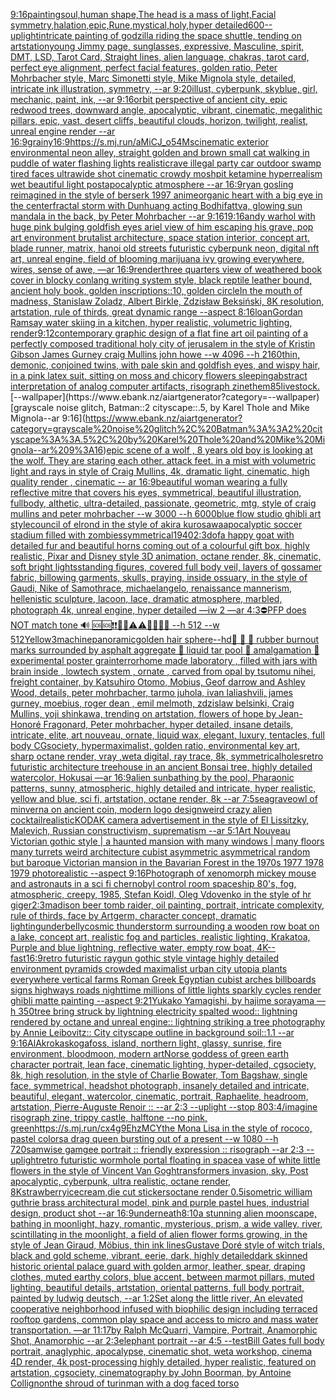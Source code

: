 [9:16](https://www.ebank.nz/aiartgenerator?category=9%3A16)[painting](https://www.ebank.nz/aiartgenerator?category=painting)[soul,human shape,The head is a mass of light,Facial symmetry,halation,epic,Rune,mystical,holy,hyper detailed](https://www.ebank.nz/aiartgenerator?category=soul%2Chuman%20shape%2CThe%20head%20is%20a%20mass%20of%20light%2CFacial%20symmetry%2Chalation%2Cepic%2CRune%2Cmystical%2Choly%2Chyper%20detailed)[600](https://www.ebank.nz/aiartgenerator?category=600)[--uplight](https://www.ebank.nz/aiartgenerator?category=--uplight)[intricate painting of godzilla riding the space shuttle, tending on artstation](https://www.ebank.nz/aiartgenerator?category=intricate%20painting%20of%20godzilla%20riding%20the%20space%20shuttle%2C%20tending%20on%20artstation)[young Jimmy page, sunglasses, expressive, Masculine, spirit, DMT, LSD, Tarot Card, Straight lines, alien language, chakras, tarot card, perfect eye alignment, perfect facial features, golden ratio, Peter Mohrbacher style, Marc Simonetti style, Mike Mignola style, detailed, intricate ink illustration, symmetry, --ar 9:20](https://www.ebank.nz/aiartgenerator?category=young%20Jimmy%20page%2C%20sunglasses%2C%20expressive%2C%20Masculine%2C%20spirit%2C%20DMT%2C%20LSD%2C%20Tarot%20Card%2C%20Straight%20lines%2C%20alien%20language%2C%20chakras%2C%20tarot%20card%2C%20perfect%20eye%20alignment%2C%20perfect%20facial%20features%2C%20golden%20ratio%2C%20Peter%20Mohrbacher%20style%2C%20Marc%20Simonetti%20style%2C%20Mike%20Mignola%20style%2C%20detailed%2C%20intricate%20ink%20illustration%2C%20symmetry%2C%20--ar%209%3A20)[illust, cyberpunk, skyblue, girl, mechanic, paint, ink, --ar 9:16](https://www.ebank.nz/aiartgenerator?category=illust%2C%20cyberpunk%2C%20skyblue%2C%20girl%2C%20mechanic%2C%20paint%2C%20ink%2C%20--ar%209%3A16)[orbit perspective of ancient city, epic redwood trees, downward angle, apocalyptic, vibrant, cinematic, megalithic pillars, epic, vast, desert cliffs, beautiful clouds, horizon, twilight, realist, unreal engine render --ar 16:9](https://www.ebank.nz/aiartgenerator?category=orbit%20perspective%20of%20ancient%20city%2C%20epic%20redwood%20trees%2C%20downward%20angle%2C%20apocalyptic%2C%20vibrant%2C%20cinematic%2C%20megalithic%20pillars%2C%20epic%2C%20vast%2C%20desert%20cliffs%2C%20beautiful%20clouds%2C%20horizon%2C%20twilight%2C%20realist%2C%20unreal%20engine%20render%20--ar%2016%3A9)[grainy](https://www.ebank.nz/aiartgenerator?category=grainy)[16:9](https://www.ebank.nz/aiartgenerator?category=16%3A9)[<https://s.mj.run/aMiCJ_o54Ms>](https://www.ebank.nz/aiartgenerator?category=%3Chttps%3A//s.mj.run/aMiCJ_o54Ms%3E)[cinematic exterior environmental neon alley, straight golden and brown small cat walking in puddle of water flashing lights realistic](https://www.ebank.nz/aiartgenerator?category=cinematic%20exterior%20environmental%20neon%20alley%2C%20straight%20golden%20and%20brown%20small%20cat%20walking%20in%20puddle%20of%20water%20flashing%20lights%20realistic)[rave illegal party car outdoor swamp tired faces ultrawide shot cinematic crowdy moshpit ketamine hyperrealism wet beautiful light postapocalyptic atmosphere  --ar 16:9](https://www.ebank.nz/aiartgenerator?category=rave%20illegal%20party%20car%20outdoor%20swamp%20tired%20faces%20ultrawide%20shot%20cinematic%20crowdy%20moshpit%20ketamine%20hyperrealism%20wet%20beautiful%20light%20postapocalyptic%20atmosphere%20%20--ar%2016%3A9)[ryan gosling reimagined in the style of berserk 1997 anime](https://www.ebank.nz/aiartgenerator?category=ryan%20gosling%20reimagined%20in%20the%20style%20of%20berserk%201997%20anime)[organic heart with a big eye in the center](https://www.ebank.nz/aiartgenerator?category=organic%20heart%20with%20a%20big%20eye%20in%20the%20center)[fractal storm with Dunhuang acting Bodhifattva, glowing sun mandala in the back, by Peter Mohrbacher  --ar 9:16](https://www.ebank.nz/aiartgenerator?category=fractal%20storm%20with%20Dunhuang%20acting%20Bodhifattva%2C%20glowing%20sun%20mandala%20in%20the%20back%2C%20by%20Peter%20Mohrbacher%20%20--ar%209%3A16)[1](https://www.ebank.nz/aiartgenerator?category=1)[9:16](https://www.ebank.nz/aiartgenerator?category=9%3A16)[andy warhol with huge pink bulging goldfish eyes ariel view of him escaping his grave, pop art environment brutalist architecture, space station interior, concept art, blade runner, matrix, hanoi old streets futuristic cyberpunk neon, digital nft art, unreal engine, field of blooming marijuana ivy growing everywhere, wires, sense of awe, —ar 16:9](https://www.ebank.nz/aiartgenerator?category=andy%20warhol%20with%20huge%20pink%20bulging%20goldfish%20eyes%20ariel%20view%20of%20him%20escaping%20his%20grave%2C%20pop%20art%20environment%20brutalist%20architecture%2C%20space%20station%20interior%2C%20concept%20art%2C%20blade%20runner%2C%20matrix%2C%20hanoi%20old%20streets%20futuristic%20cyberpunk%20neon%2C%20digital%20nft%20art%2C%20unreal%20engine%2C%20field%20of%20blooming%20marijuana%20ivy%20growing%20everywhere%2C%20wires%2C%20sense%20of%20awe%2C%20%E2%80%94ar%2016%3A9)[render](https://www.ebank.nz/aiartgenerator?category=render)[three quarters view of weathered book cover in blocky conlang writing system style, black reptile leather bound, ancient holy book, golden inscriptions::10, golden circle](https://www.ebank.nz/aiartgenerator?category=three%20quarters%20view%20of%20weathered%20book%20cover%20in%20blocky%20conlang%20writing%20system%20style%2C%20black%20reptile%20leather%20bound%2C%20ancient%20holy%20book%2C%20golden%20inscriptions%3A%3A10%2C%20golden%20circle)[In the mouth of madness, Stanislaw Zoladz, Albert Birkle, Zdzisław Beksiński, 8K resolution, artstation, rule of thirds, great dynamic range --aspect 8:16](https://www.ebank.nz/aiartgenerator?category=In%20the%20mouth%20of%20madness%2C%20Stanislaw%20Zoladz%2C%20Albert%20Birkle%2C%20Zdzis%C5%82aw%20Beksi%C5%84ski%2C%208K%20resolution%2C%20artstation%2C%20rule%20of%20thirds%2C%20great%20dynamic%20range%20--aspect%208%3A16)[loan](https://www.ebank.nz/aiartgenerator?category=loan)[Gordan Ramsay water skiing in a kitchen, hyper realistic, volumetric lighting, render](https://www.ebank.nz/aiartgenerator?category=Gordan%20Ramsay%20water%20skiing%20in%20a%20kitchen%2C%20hyper%20realistic%2C%20volumetric%20lighting%2C%20render)[9:12](https://www.ebank.nz/aiartgenerator?category=9%3A12)[contemporary graphic design of a flat fine art oil painting of a perfectly composed traditional holy city of jerusalem in the style of Kristin Gibson James Gurney craig Mullins john howe --w 4096 --h 2160](https://www.ebank.nz/aiartgenerator?category=contemporary%20graphic%20design%20of%20a%20flat%20fine%20art%20oil%20painting%20of%20a%20perfectly%20composed%20traditional%20holy%20city%20of%20jerusalem%20in%20the%20style%20of%20Kristin%20Gibson%20James%20Gurney%20craig%20Mullins%20john%20howe%20--w%204096%20--h%202160)[thin, demonic, conjoined twins, with pale skin and goldfish eyes, and wispy hair, in a pink latex suit, sitting on moss and chicory flowers sleeping](https://www.ebank.nz/aiartgenerator?category=thin%2C%20demonic%2C%20conjoined%20twins%2C%20with%20pale%20skin%20and%20goldfish%20eyes%2C%20and%20wispy%20hair%2C%20in%20a%20pink%20latex%20suit%2C%20sitting%20on%20moss%20and%20chicory%20flowers%20sleeping)[abstract interpretation of analog computer artifacts, risograph zine](https://www.ebank.nz/aiartgenerator?category=abstract%20interpretation%20of%20analog%20computer%20artifacts%2C%20risograph%20zine)[them](https://www.ebank.nz/aiartgenerator?category=them)[85](https://www.ebank.nz/aiartgenerator?category=85)[livestock.](https://www.ebank.nz/aiartgenerator?category=livestock.)[--wallpaper](https://www.ebank.nz/aiartgenerator?category=--wallpaper)[grayscale noise glitch, Batman::2 cityscape::.5, by Karel Thole and Mike Mignola--ar 9:16](https://www.ebank.nz/aiartgenerator?category=grayscale%20noise%20glitch%2C%20Batman%3A%3A2%20cityscape%3A%3A.5%2C%20by%20Karel%20Thole%20and%20Mike%20Mignola--ar%209%3A16)[epic scene of a wolf , 8 years old boy is looking at the wolf. They are staring each other. attack feet.  in a mist with volumetric light and rays in style of Craig Mullins, 4k, dramatic light, cinematic, high quality render , cinematic -- ar 16:9](https://www.ebank.nz/aiartgenerator?category=epic%20scene%20of%20a%20wolf%20%2C%208%20years%20old%20boy%20is%20looking%20at%20the%20wolf.%20They%20are%20staring%20each%20other.%20attack%20feet.%20%20in%20a%20mist%20with%20volumetric%20light%20and%20rays%20in%20style%20of%20Craig%20Mullins%2C%204k%2C%20dramatic%20light%2C%20cinematic%2C%20high%20quality%20render%20%2C%20cinematic%20--%20ar%2016%3A9)[beautiful woman wearing a fully reflective mitre that covers his eyes, symmetrical, beautiful illustration, fullbody, althetic, ultra-detailed, passionate, geometric, mtg, style of craig mullins and peter mohrbacher --w 3000 --h 6000](https://www.ebank.nz/aiartgenerator?category=beautiful%20woman%20wearing%20a%20fully%20reflective%20mitre%20that%20covers%20his%20eyes%2C%20symmetrical%2C%20beautiful%20illustration%2C%20fullbody%2C%20althetic%2C%20ultra-detailed%2C%20passionate%2C%20geometric%2C%20mtg%2C%20style%20of%20craig%20mullins%20and%20peter%20mohrbacher%20--w%203000%20--h%206000)[blue flow studio ghibli art style](https://www.ebank.nz/aiartgenerator?category=blue%20flow%20studio%20ghibli%20art%20style)[council of elrond in the style of akira kurosawa](https://www.ebank.nz/aiartgenerator?category=council%20of%20elrond%20in%20the%20style%20of%20akira%20kurosawa)[apocalyptic soccer stadium filled with zombies](https://www.ebank.nz/aiartgenerator?category=apocalyptic%20soccer%20stadium%20filled%20with%20zombies)[symmetrical](https://www.ebank.nz/aiartgenerator?category=symmetrical)[1940](https://www.ebank.nz/aiartgenerator?category=1940)[2:3](https://www.ebank.nz/aiartgenerator?category=2%3A3)[dof](https://www.ebank.nz/aiartgenerator?category=dof)[a happy goat with detailed fur and beautiful horns coming out of a colourful gift box, highly realistic, Pixar and Disney style 3D animation, octane render, 8k, cinematic, soft bright lights](https://www.ebank.nz/aiartgenerator?category=a%20happy%20goat%20with%20detailed%20fur%20and%20beautiful%20horns%20coming%20out%20of%20a%20colourful%20gift%20box%2C%20highly%20realistic%2C%20Pixar%20and%20Disney%20style%203D%20animation%2C%20octane%20render%2C%208k%2C%20cinematic%2C%20soft%20bright%20lights)[standing figures, covered full body veil, layers of gossamer fabric, billowing garments, skulls, praying, inside ossuary, in the style of Gaudi, Nike of Samothrace, michaelangelo, renaissance mannerism, hellenistic sculpture, lacoon, lace, dramatic atmosphere, marbled, photograph 4k, unreal engine, hyper detailed —iw 2 —ar 4:3](https://www.ebank.nz/aiartgenerator?category=standing%20figures%2C%20covered%20full%20body%20veil%2C%20layers%20of%20gossamer%20fabric%2C%20billowing%20garments%2C%20skulls%2C%20praying%2C%20inside%20ossuary%2C%20in%20the%20style%20of%20Gaudi%2C%20Nike%20of%20Samothrace%2C%20michaelangelo%2C%20renaissance%20mannerism%2C%20hellenistic%20sculpture%2C%20lacoon%2C%20lace%2C%20dramatic%20atmosphere%2C%20marbled%2C%20photograph%204k%2C%20unreal%20engine%2C%20hyper%20detailed%20%E2%80%94iw%202%20%E2%80%94ar%204%3A3)[⛔️PFP does NOT match tone 🔊 🆘🆘❗️❗️📵📵⚠️⚠️🚨🚨🔔🔔 --h 512 --w 512](https://www.ebank.nz/aiartgenerator?category=%E2%9B%94%EF%B8%8FPFP%20does%20NOT%20match%20tone%20%F0%9F%94%8A%20%F0%9F%86%98%F0%9F%86%98%E2%9D%97%EF%B8%8F%E2%9D%97%EF%B8%8F%F0%9F%93%B5%F0%9F%93%B5%E2%9A%A0%EF%B8%8F%E2%9A%A0%EF%B8%8F%F0%9F%9A%A8%F0%9F%9A%A8%F0%9F%94%94%F0%9F%94%94%20--h%20512%20--w%20512)[Yellow](https://www.ebank.nz/aiartgenerator?category=Yellow)[3](https://www.ebank.nz/aiartgenerator?category=3)[machine](https://www.ebank.nz/aiartgenerator?category=machine)[panoramic](https://www.ebank.nz/aiartgenerator?category=panoramic)[golden hair sphere](https://www.ebank.nz/aiartgenerator?category=golden%20hair%20sphere)[--hd](https://www.ebank.nz/aiartgenerator?category=--hd)[🚙 🛞 🛞 rubber burnout marks surrounded by asphalt aggregate 🛞 liquid tar pool 🚙 amalgamation 🛞 experimental poster grain](https://www.ebank.nz/aiartgenerator?category=%F0%9F%9A%99%20%F0%9F%9B%9E%20%F0%9F%9B%9E%20rubber%20burnout%20marks%20surrounded%20by%20asphalt%20aggregate%20%F0%9F%9B%9E%20liquid%20tar%20pool%20%F0%9F%9A%99%20amalgamation%20%F0%9F%9B%9E%20experimental%20poster%20grain)[terror](https://www.ebank.nz/aiartgenerator?category=terror)[home made laboratory , filled with jars with brain inside  , lowtech system , ornate , carved from opal by tsutomu nihei, freight container, by Katsuhiro Otomo, Mobius, Geof darrow and Ashley Wood, details, peter mohrbacher, tarmo juhola, ivan laliashvili, james gurney, moebius, roger dean , emil melmoth, zdzislaw belsinki, Craig Mullins, yoji shinkawa, trending on artstation, flowers of hope by Jean-Honoré Fragonard, Peter mohrbacher, hyper detailed, insane details, intricate, elite, art nouveau, ornate, liquid wax, elegant, luxury, tentacles, full body CGsociety, hypermaximalist, golden ratio, environmental key art, sharp octane render, vray ,weta digital, ray trace, 8k, symmetrical](https://www.ebank.nz/aiartgenerator?category=home%20made%20laboratory%20%2C%20filled%20with%20jars%20with%20brain%20inside%20%20%2C%20lowtech%20system%20%2C%20ornate%20%2C%20carved%20from%20opal%20by%20tsutomu%20nihei%2C%20freight%20container%2C%20by%20Katsuhiro%20Otomo%2C%20Mobius%2C%20Geof%20darrow%20and%20Ashley%20Wood%2C%20details%2C%20peter%20mohrbacher%2C%20tarmo%20juhola%2C%20ivan%20laliashvili%2C%20james%20gurney%2C%20moebius%2C%20roger%20dean%20%2C%20emil%20melmoth%2C%20zdzislaw%20belsinki%2C%20Craig%20Mullins%2C%20yoji%20shinkawa%2C%20trending%20on%20artstation%2C%20flowers%20of%20hope%20by%20Jean-Honor%C3%A9%20Fragonard%2C%20Peter%20mohrbacher%2C%20hyper%20detailed%2C%20insane%20details%2C%20intricate%2C%20elite%2C%20art%20nouveau%2C%20ornate%2C%20liquid%20wax%2C%20elegant%2C%20luxury%2C%20tentacles%2C%20full%20body%20CGsociety%2C%20hypermaximalist%2C%20golden%20ratio%2C%20environmental%20key%20art%2C%20sharp%20octane%20render%2C%20vray%20%2Cweta%20digital%2C%20ray%20trace%2C%208k%2C%20symmetrical)[holes](https://www.ebank.nz/aiartgenerator?category=holes)[retro futuristic architecture treehouse in an ancient Bonsai tree, highly detailed watercolor, Hokusai —ar 16:9](https://www.ebank.nz/aiartgenerator?category=retro%20futuristic%20architecture%20treehouse%20in%20an%20ancient%20Bonsai%20tree%2C%20highly%20detailed%20watercolor%2C%20Hokusai%20%E2%80%94ar%2016%3A9)[alien sunbathing by the pool, Pharaonic patterns, sunny, atmospheric, highly detailed and intricate, hyper realistic, yellow and blue, sci fi, artstation, octane render, 8k --ar 7:5](https://www.ebank.nz/aiartgenerator?category=alien%20sunbathing%20by%20the%20pool%2C%20Pharaonic%20patterns%2C%20sunny%2C%20atmospheric%2C%20highly%20detailed%20and%20intricate%2C%20hyper%20realistic%2C%20yellow%20and%20blue%2C%20sci%20fi%2C%20artstation%2C%20octane%20render%2C%208k%20--ar%207%3A5)[seagrave](https://www.ebank.nz/aiartgenerator?category=seagrave)[owl of minverna on ancient coin, modern logo design](https://www.ebank.nz/aiartgenerator?category=owl%20of%20minverna%20on%20ancient%20coin%2C%20modern%20logo%20design)[weird crazy alien cocktail](https://www.ebank.nz/aiartgenerator?category=weird%20crazy%20alien%20cocktail)[realistic](https://www.ebank.nz/aiartgenerator?category=realistic)[KODAK camera advertisement in the style of El Lissitzky, Malevich, Russian constructivism, suprematism  --ar 5:1](https://www.ebank.nz/aiartgenerator?category=KODAK%20camera%20advertisement%20in%20the%20style%20of%20El%20Lissitzky%2C%20Malevich%2C%20Russian%20constructivism%2C%20suprematism%20%20--ar%205%3A1)[Art Nouveau Victorian gothic style | a haunted mansion  with many windows | many floors many turrets weird architecture cubist asymmetric asymmetrical random but baroque Victorian mansion in the Bavarian Forest  in the 1970s 1977 1978 1979 photorealistic --aspect 9:16](https://www.ebank.nz/aiartgenerator?category=Art%20Nouveau%20Victorian%20gothic%20style%20%7C%20a%20haunted%20mansion%20%20with%20many%20windows%20%7C%20many%20floors%20many%20turrets%20weird%20architecture%20cubist%20asymmetric%20asymmetrical%20random%20but%20baroque%20Victorian%20mansion%20in%20the%20Bavarian%20Forest%20%20in%20the%201970s%201977%201978%201979%20photorealistic%20--aspect%209%3A16)[Photograph of xenomorph mickey mouse and astronauts in a sci fi chernobyl control room spaceship 80's, fog, atmospheric, creepy, 1985, Stefan Koidl, Oleg Vdovenko in the style of hr giger](https://www.ebank.nz/aiartgenerator?category=Photograph%20of%20xenomorph%20mickey%20mouse%20and%20astronauts%20in%20a%20sci%20fi%20chernobyl%20control%20room%20spaceship%2080%27s%2C%20fog%2C%20atmospheric%2C%20creepy%2C%201985%2C%20Stefan%20Koidl%2C%20Oleg%20Vdovenko%20in%20the%20style%20of%20hr%20giger)[2:3](https://www.ebank.nz/aiartgenerator?category=2%3A3)[madison beer tomb raider, oil painting, portrait, intricate complexity, rule of thirds, face by Artgerm, character concept, dramatic lighting](https://www.ebank.nz/aiartgenerator?category=madison%20beer%20tomb%20raider%2C%20oil%20painting%2C%20portrait%2C%20intricate%20complexity%2C%20rule%20of%20thirds%2C%20face%20by%20Artgerm%2C%20character%20concept%2C%20dramatic%20lighting)[underbelly](https://www.ebank.nz/aiartgenerator?category=underbelly)[cosmic thunderstorm surrounding a wooden row boat on a lake, concept art, realistic fog and particles, realistic lighting, Krakatoa, Purple and blue lightning, reflective water, empty row boat, 4K](https://www.ebank.nz/aiartgenerator?category=cosmic%20thunderstorm%20surrounding%20a%20wooden%20row%20boat%20on%20a%20lake%2C%20concept%20art%2C%20realistic%20fog%20and%20particles%2C%20realistic%20lighting%2C%20Krakatoa%2C%20Purple%20and%20blue%20lightning%2C%20reflective%20water%2C%20empty%20row%20boat%2C%204K)[--fast](https://www.ebank.nz/aiartgenerator?category=--fast)[16:9](https://www.ebank.nz/aiartgenerator?category=16%3A9)[retro futuristic raygun gothic style vintage highly detailed environment pyramids crowded maximalist urban city utopia plants everywhere vertical farms Roman Greek Egyptian cubist arches billboards signs highways roads nighttime millions of little lights sparkly cycles render ghibli matte painting --aspect 9:21](https://www.ebank.nz/aiartgenerator?category=retro%20futuristic%20raygun%20gothic%20style%20vintage%20highly%20detailed%20environment%20pyramids%20crowded%20maximalist%20urban%20city%20utopia%20plants%20everywhere%20vertical%20farms%20Roman%20Greek%20Egyptian%20cubist%20arches%20billboards%20signs%20highways%20roads%20nighttime%20millions%20of%20little%20lights%20sparkly%20cycles%20render%20ghibli%20matte%20painting%20--aspect%209%3A21)[Yukako Yamagishi, by hajime sorayama —h 350](https://www.ebank.nz/aiartgenerator?category=Yukako%20Yamagishi%2C%20by%20hajime%20sorayama%20%E2%80%94h%20350)[tree bring struck by lightning electricity spalted wood:: lightning rendered by octane and unreal engine:: lightning striking a tree photography by Annie Leibovitz::  City cityscape outline in background soil::1.1 --ar 9:16](https://www.ebank.nz/aiartgenerator?category=tree%20bring%20struck%20by%20lightning%20electricity%20spalted%20wood%3A%3A%20lightning%20rendered%20by%20octane%20and%20unreal%20engine%3A%3A%20lightning%20striking%20a%20tree%20photography%20by%20Annie%20Leibovitz%3A%3A%20%20City%20cityscape%20outline%20in%20background%20soil%3A%3A1.1%20--ar%209%3A16)[AlAkroka](https://www.ebank.nz/aiartgenerator?category=AlAkroka)[skogafoss, island, northern light, glassy, sunrise, fire environment, bloodmoon, modern art](https://www.ebank.nz/aiartgenerator?category=skogafoss%2C%20island%2C%20northern%20light%2C%20glassy%2C%20sunrise%2C%20fire%20environment%2C%20bloodmoon%2C%20modern%20art)[Norse goddess of green earth character portrait, lean face, cinematic lighting,  hyper-detailed, cgsociety, 8k, high resolution, in the style of Charlie Bowater, Tom Bagshaw, single face, symmetrical, headshot photograph, insanely detailed and intricate, beautiful, elegant, watercolor, cinematic, portrait, Raphaelite, headroom, artstation, Pierre-Auguste Renoir :: --ar 2:3 --uplight --stop 80](https://www.ebank.nz/aiartgenerator?category=Norse%20goddess%20of%20green%20earth%20character%20portrait%2C%20lean%20face%2C%20cinematic%20lighting%2C%20%20hyper-detailed%2C%20cgsociety%2C%208k%2C%20high%20resolution%2C%20in%20the%20style%20of%20Charlie%20Bowater%2C%20Tom%20Bagshaw%2C%20single%20face%2C%20symmetrical%2C%20headshot%20photograph%2C%20insanely%20detailed%20and%20intricate%2C%20beautiful%2C%20elegant%2C%20watercolor%2C%20cinematic%2C%20portrait%2C%20Raphaelite%2C%20headroom%2C%20artstation%2C%20Pierre-Auguste%20Renoir%20%3A%3A%20--ar%202%3A3%20--uplight%20--stop%2080)[3:4](https://www.ebank.nz/aiartgenerator?category=3%3A4)[/imagine risograph zine, trippy castle, halftone  --no pink, green](https://www.ebank.nz/aiartgenerator?category=/imagine%20risograph%20zine%2C%20trippy%20castle%2C%20halftone%20%20--no%20pink%2C%20green)[<https://s.mj.run/cx4g9EhzMCY>](https://www.ebank.nz/aiartgenerator?category=%3Chttps%3A//s.mj.run/cx4g9EhzMCY%3E)[the Mona Lisa in the style of rococo, pastel colors](https://www.ebank.nz/aiartgenerator?category=the%20Mona%20Lisa%20in%20the%20style%20of%20rococo%2C%20pastel%20colors)[a drag queen bursting out of a present --w 1080 --h 720](https://www.ebank.nz/aiartgenerator?category=a%20drag%20queen%20bursting%20out%20of%20a%20present%20--w%201080%20--h%20720)[samwise gamgee portrait :: friendly expression :: risograph --ar 2:3 --uplight](https://www.ebank.nz/aiartgenerator?category=samwise%20gamgee%20portrait%20%3A%3A%20friendly%20expression%20%3A%3A%20risograph%20--ar%202%3A3%20--uplight)[retro futuristic wormhole portal floating in space](https://www.ebank.nz/aiartgenerator?category=retro%20futuristic%20wormhole%20portal%20floating%20in%20space)[a vase of white little flowers in the style of Vincent Van Gogh](https://www.ebank.nz/aiartgenerator?category=a%20vase%20of%20white%20little%20flowers%20in%20the%20style%20of%20Vincent%20Van%20Gogh)[transformers invasion, sky, Post apocalyptic, cyberpunk, ultra realistic, octane render, 8K](https://www.ebank.nz/aiartgenerator?category=transformers%20invasion%2C%20sky%2C%20Post%20apocalyptic%2C%20cyberpunk%2C%20ultra%20realistic%2C%20octane%20render%2C%208K)[strawberryicecream,die cut stickers](https://www.ebank.nz/aiartgenerator?category=strawberryicecream%2Cdie%20cut%20stickers)[octane render 0.5](https://www.ebank.nz/aiartgenerator?category=octane%20render%200.5)[isometric william guthrie brass architectural model, pink and purple pastel hues, industrial design, product shot --ar 16:9](https://www.ebank.nz/aiartgenerator?category=isometric%20william%20guthrie%20brass%20architectural%20model%2C%20pink%20and%20purple%20pastel%20hues%2C%20industrial%20design%2C%20product%20shot%20--ar%2016%3A9)[underneath](https://www.ebank.nz/aiartgenerator?category=underneath)[8:10](https://www.ebank.nz/aiartgenerator?category=8%3A10)[a stunning alien moonscape, bathing in moonlight, hazy, romantic, mysterious, prism, a wide valley, river, scintillating in the moonlight, a field of alien flower forms growing, in the style of Jean Giraud, Möbius, thin ink lines](https://www.ebank.nz/aiartgenerator?category=a%20stunning%20alien%20moonscape%2C%20bathing%20in%20moonlight%2C%20hazy%2C%20romantic%2C%20mysterious%2C%20prism%2C%20a%20wide%20valley%2C%20river%2C%20scintillating%20in%20the%20moonlight%2C%20a%20field%20of%20alien%20flower%20forms%20growing%2C%20in%20the%20style%20of%20Jean%20Giraud%2C%20M%C3%B6bius%2C%20thin%20ink%20lines)[Gustave Doré style of witch trials, black and gold scheme, vibrant, eerie, dark, highly detailed](https://www.ebank.nz/aiartgenerator?category=Gustave%20Dor%C3%A9%20style%20of%20witch%20trials%2C%20black%20and%20gold%20scheme%2C%20vibrant%2C%20eerie%2C%20dark%2C%20highly%20detailed)[dark skinned historic oriental palace guard with golden armor, leather, spear, draping clothes, muted earthy colors, blue accent, between marmot pillars, muted lighting, beautiful details, artstation, oriental patterns, full body portrait, painted by ludwig deutsch, --ar 1:2](https://www.ebank.nz/aiartgenerator?category=dark%20skinned%20historic%20oriental%20palace%20guard%20with%20golden%20armor%2C%20leather%2C%20spear%2C%20draping%20clothes%2C%20muted%20earthy%20colors%2C%20blue%20accent%2C%20between%20marmot%20pillars%2C%20muted%20lighting%2C%20beautiful%20details%2C%20artstation%2C%20oriental%20patterns%2C%20full%20body%20portrait%2C%20painted%20by%20ludwig%20deutsch%2C%20--ar%201%3A2)[Set along the little river, An elevated cooperative neighborhood infused with biophilic design including terraced rooftop gardens, common play space and access to micro and mass water transportation. —ar 11:17](https://www.ebank.nz/aiartgenerator?category=Set%20along%20the%20little%20river%2C%20An%20elevated%20cooperative%20neighborhood%20infused%20with%20biophilic%20design%20including%20terraced%20rooftop%20gardens%2C%20common%20play%20space%20and%20access%20to%20micro%20and%20mass%20water%20transportation.%20%E2%80%94ar%2011%3A17)[by Ralph McQuarri, Vampire, Portrait, Anamorphic Shot, Anamorphic --ar 2:3](https://www.ebank.nz/aiartgenerator?category=by%20Ralph%20McQuarri%2C%20Vampire%2C%20Portrait%2C%20Anamorphic%20Shot%2C%20Anamorphic%20--ar%202%3A3)[elephant portrait --ar 4:5 --test](https://www.ebank.nz/aiartgenerator?category=elephant%20portrait%20--ar%204%3A5%20--test)[Bill Gates full body portrait, anaglyphic, apocalypse, cinematic shot, weta workshop, cinema 4D render, 4k post-processing highly detailed, hyper realistic, featured on artstation, cgsociety, cinematography by John Boorman, by Antoine Collignon](https://www.ebank.nz/aiartgenerator?category=Bill%20Gates%20full%20body%20portrait%2C%20anaglyphic%2C%20apocalypse%2C%20cinematic%20shot%2C%20weta%20workshop%2C%20cinema%204D%20render%2C%204k%20post-processing%20highly%20detailed%2C%20hyper%20realistic%2C%20featured%20on%20artstation%2C%20cgsociety%2C%20cinematography%20by%20John%20Boorman%2C%20by%20Antoine%20Collignon)[the shroud of turin](https://www.ebank.nz/aiartgenerator?category=the%20shroud%20of%20turin)[man with a dog faced torso](https://www.ebank.nz/aiartgenerator?category=man%20with%20a%20dog%20faced%20torso)